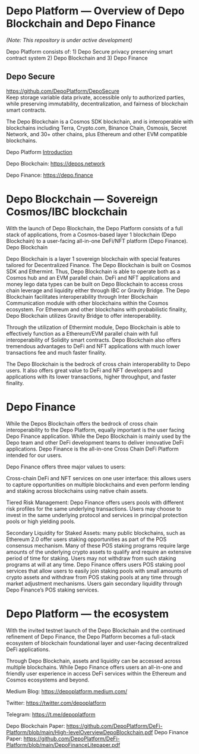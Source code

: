 # Depo Platform — Overview of Depo Blockchain and Depo Finance

*(Note: This repository is under active development)*

Depo Platform consists of: 1) Depo Secure privacy preserving smart contract system 2) Depo Blockchain and 3) Depo Finance 

## Depo Secure 
https://github.com/DepoPlatform/DepoSecure  
Keep storage variable data private, accessible only to authorized parties, while preserving immutability, decentralization, and fairness of blockchain smart contracts.


The Depo Blockchain is a Cosmos SDK blockchain, and is interoperable with blockchains including Terra, Crypto.com, Binance Chain, Osmosis, Secret Network, and 30+ other chains, plus Ethereum and other EVM compatible blockchains.

Depo Platform [Introduction](https://depoplatform.medium.com/depo-platform-overview-of-depo-blockchain-and-depo-finance-6385d6606e55)

Depo Blockchain:  https://depos.network

Depo Finance:  https://depo.finance

# Depo Blockchain — Sovereign Cosmos/IBC blockchain

With the launch of Depo Blockchain, the Depo Platform consists of a full stack of applications, from a Cosmos-based layer 1 blockchain (Depo Blockchain) to a user-facing all-in-one DeFi/NFT platform (Depo Finance).
Depo Blockchain

Depo Blockchain is a layer 1 sovereign blockchain with special features tailored for Decentralized Finance. The Depo Blockchain is built on Cosmos SDK and Ethermint. Thus, Depo Blockchain is able to operate both as a Cosmos hub and an EVM parallel chain.
DeFi and NFT applications and money lego data types can be built on Depo Blockchain to access cross chain leverage and liquidity either through IBC or Gravity Bridge. The Depo Blockchain facilitates interoperability through Inter Blockchain Communication module with other blockchains within the Cosmos ecosystem. For Ethereum and other blockchains with probabilistic finality, Depo Blockchain utilizes Gravity Bridge to offer interoperability.

Through the utilization of Ethermint module, Depo Blockchain is able to effectively function as a Ethereum/EVM parallel chain with full interoperability of Solidity smart contracts. Depo Blockchain also offers tremendous advantages to DeFi and NFT applications with much lower transactions fee and much faster finality.

The Depo Blockchain is the bedrock of cross chain interoperability to Depo users. It also offers great value to DeFi and NFT developers and applications with its lower transactions, higher throughput, and faster finality.

# Depo Finance

While the Depos Blockchain offers the bedrock of cross chain interoperability to the Depo Platform, equally important is the user facing Depo Finance application. While the Depo Blockchain is mainly used by the Depo team and other DeFi development teams to deliver innovative DeFi applications. Depo Finance is the all-in-one Cross Chain DeFi Platform intended for our users.

Depo Finance offers three major values to users:

Cross-chain DeFi and NFT services on one user interface: this allows users to capture opportunities on multiple blockchains and even perform lending and staking across blockchains using native chain assets.

Tiered Risk Management: Depo Finance offers users pools with different risk profiles for the same underlying transactions. Users may choose to invest in the same underlying protocol and services in principal protection pools or high yielding pools.

Secondary Liquidity for Staked Assets: many public blockchains, such as Ethereum 2.0 offer users staking opportunities as part of the POS consensus mechanism. Many of these POS staking programs require large amounts of the underlying crypto assets to qualify and require an extensive period of time for staking. Users may not withdraw from such staking programs at will at any time. Depo Finance offers users POS staking pool services that allow users to easily join staking pools with small amounts of crypto assets and withdraw from POS staking pools at any time through market adjustment mechanisms. Users gain secondary liquidity through Depo Finance’s POS staking services.

# Depo Platform — the ecosystem

With the invited testnet launch of the Depo Blockchain and the continued refinement of Depo Finance, the Depo Platform becomes a full-stack ecosystem of blockchain foundational layer and user-facing decentralized DeFi applications.

Through Depo Blockchain, assets and liquidity can be accessed across multiple blockchains. While Depo Finance offers users an all-in-one and friendly user experience in access DeFi services within the Ethereum and Cosmos ecosystems and beyond.


Medium Blog: https://depoplatform.medium.com/

Twitter: https://twitter.com/depoplatform

Telegram: https://t.me/depoplatform


Depo Blockchain Paper:  https://github.com/DepoPlatform/DeFi-Platform/blob/main/High-levelOverviewDepoBlockchain.pdf
Depo Finance Paper:  https://github.com/DepoPlatform/DeFi-Platform/blob/main/DepoFinanceLitepaper.pdf

